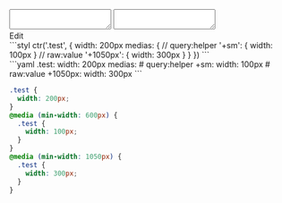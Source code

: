 <div data-size="300" class="code-cont" data-example="above">
    <div class="code">
        <div class="code-wrap">
            <textarea id="stylus"></textarea>
            <textarea id="css"></textarea>
            <div class="edit-code">
                <span>Edit</span>
            </div>
        </div>
    </div>
</div>


<div data-size="300" data-examples="stylus"></div>
```styl
ctr('.test', {
  width: 200px
  medias: {
    // query:helper
    '+sm': {
      width: 100px
    }
    // raw:value
    '+1050px': {
      width: 300px
    }
  }
})
```

<div data-size="300" data-examples="yaml"></div>
```yaml
.test:
  width: 200px
  medias:
    # query:helper
    +sm:
      width: 100px
    # raw:value
    +1050px:
      width: 300px
```

```css
.test {
  width: 200px;
}
@media (min-width: 600px) {
  .test {
    width: 100px;
  }
}
@media (min-width: 1050px) {
  .test {
    width: 300px;
  }
}
```
<div class="cf"></div>
